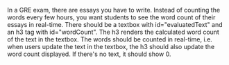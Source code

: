 In a GRE exam, there are essays you have to write. Instead of counting the words every few hours, you want students to see the word count of their essays in real-time.
There should be a textbox with id="evaluatedText" and an h3 tag with id="wordCount". The h3 renders the calculated word count of the text in the textbox. The words should be counted in real-time, i.e. when users update the text in the textbox, the h3 should also update the word count displayed. If there's no text, it should show 0.
